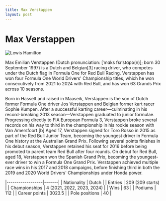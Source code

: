 ```yaml
---
title: Max Verstappen
layout: post
---
```


# Max Verstappen

![Lewis Hamilton](https://upload.wikimedia.org/wikipedia/commons/thumb/5/52/2024-08-25_Motorsport%2C_Formel_1%2C_Gro%C3%9Fer_Preis_der_Niederlande_2024_STP_3973_by_Stepro_%28medium_crop%29.jpg/220px-2024-08-25_Motorsport%2C_Formel_1%2C_Gro%C3%9Fer_Preis_der_Niederlande_2024_STP_3973_by_Stepro_%28medium_crop%29.jpg)

Max Emilian Verstappen (Dutch pronunciation: [ˈmɑks fɛrˈstɑpə(n)]; born 30 September 1997) is a Dutch and Belgian[3] racing driver, who competes under the Dutch flag in Formula One for Red Bull Racing. Verstappen has won four Formula One World Drivers' Championship titles, which he won consecutively from 2021 to 2024 with Red Bull, and has won 63 Grands Prix across 10 seasons.


Born in Hasselt and raised in Maaseik, Verstappen is the son of Dutch former Formula One driver Jos Verstappen and Belgian former kart racer Sophie Kumpen. After a successful karting career—culminating in his record-breaking 2013 season—Verstappen graduated to junior formulae. Progressing directly to FIA European Formula 3, Verstappen broke several records on his way to third in the championship in his rookie season with Van Amersfoort.[b] Aged 17, Verstappen signed for Toro Rosso in 2015 as part of the Red Bull Junior Team, becoming the youngest driver in Formula One history at the Australian Grand Prix. Following several points finishes in his debut season, Verstappen retained his seat for 2016 before being promoted to parent team Red Bull after four rounds. On debut for Red Bull, aged 18, Verstappen won the Spanish Grand Prix, becoming the youngest-ever driver to win a Formula One Grand Prix. Verstappen achieved multiple race wins in his 2017 and 2018 campaigns, before finishing third in both the 2019 and 2020 World Drivers' Championships under Honda power.


|------------------|-------|
| Nationality | Dutch |
| Entries | 209 (209 starts) |
| Championships | 4 (2021, 2022, 2023, 2024) |
| Wins | 63 |
| Podiums | 112 |
| Career points | 3023.5 |
| Pole positions | 40 |


